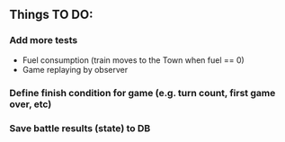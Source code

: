 ## Things TO DO:

### Add more tests

* Fuel consumption (train moves to the Town when fuel == 0)
* Game replaying by observer

### Define finish condition for game (e.g. turn count, first game over, etc)

### Save battle results (state) to DB
